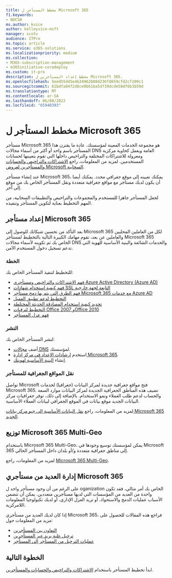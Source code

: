 ```yaml
---
title: مخطط المستأجر ل Microsoft 365
f1.keywords:
- NOCSH
ms.author: kvice
author: kelleyvice-msft
manager: scotv
audience: ITPro
ms.topic: article
ms.service: o365-solutions
ms.localizationpriority: medium
ms.collection:
- M365-subscription-management
- m365initiative-coredeploy
ms.custom: it-pro
description: مخطط إعداد المستأجرين ل Microsoft 365.
ms.openlocfilehash: 5eed55d45e4b34962b08d236f8659cfd2cf209c1
ms.sourcegitcommit: 61bdfa84f2d6ce0b61ba5df39dcde58df6b3b59d
ms.translationtype: MT
ms.contentlocale: ar-SA
ms.lasthandoff: 06/08/2022
ms.locfileid: "65940393"
---
```

# <a name="tenant-roadmap-for-microsoft-365"></a>مخطط المستأجر ل Microsoft 365

مستأجر Microsoft 365 هو مجموعة الخدمات المعينة لمؤسستك. عادة ما يقترن هذا المستأجر باسم واحد أو أكثر من أسماء مجالات DNS العامة ويعمل كحاوية مركزية ومعزولة للاشتراكات المختلفة والتراخيص داخلها التي تقوم بتعيينها لحسابات المستخدمين. لمزيد من المعلومات، راجع [الاشتراكات والتراخيص والحسابات والمستأجرين لعروض Microsoft السحابية](subscriptions-licenses-accounts-and-tenants-for-microsoft-cloud-offerings.md).

عند إنشاء مستأجر Microsoft 365، يمكنك تعيينه إلى موقع جغرافي محدد. يمكنك أيضا أن يكون لديك مستأجر مع مواقع جغرافية متعددة ونقل المستأجر الخاص بك من موقع إلى آخر.

لجعل المستأجر جاهزا للمستخدم والمجموعات والتراخيص والتطبيقات السحابية، من المهم التخطيط بعناية لتكوين المستأجر وتنفيذه.

## <a name="set-up-your-microsoft-365-tenant"></a>إعداد مستأجر Microsoft 365

بعد التأكد من تحسين شبكاتك للوصول إلى Microsoft 365 لكل من العاملين المحليين والعاملين عن بعد، تقوم مهامك الكبيرة التالية بالتخطيط لمستأجر Microsoft 365 الخاص بك ثم تكوينه لأسماء مجالات DNS والخدمات الشائعة والبنية الأساسية للهوية التي تدعم تسجيل دخول المستخدم الآمن.

### <a name="plan"></a>الخطة

للتخطيط لتنفيذ المستأجر الخاص بك:

- [فهم الاشتراكات والتراخيص ومستأجري Azure Active Directory (Azure AD)](subscriptions-licenses-accounts-and-tenants-for-microsoft-cloud-offerings.md)
- [فهم كيفية استخدام شهادات SSL التابعة لجهة خارجية](plan-for-third-party-ssl-certificates.md)
- [فهم الطرق التي يتم بها دمج مستأجر Microsoft 365 مع خدمات Azure AD](integrated-apps-and-azure-ads.md)
- [التخطيط لدعم تطبيق العميل](microsoft-365-client-support-certificate-based-authentication.md)
- [تحديد كيفية استخدام المصادقة الحديثة المختلطة](hybrid-modern-auth-overview.md)
- [التخطيط لترقيات Office 2007 وOffice 2010](plan-upgrade-previous-versions-office.md)
- [فهم عزل المستأجر](/microsoft-365-isolation-in-microsoft-365?view=o365-worldwide&preserve-view=true)

### <a name="deploy"></a>النشر

لنشر المستأجر الخاص بك: 

- أضف [مجالات DNS](../admin/setup/add-domain.md) لمؤسستك.
- استخدم [إرشادات الإعداد في مركز إدارة Microsoft 365](setup-guides-for-microsoft-365.md).
- إنشاء [البنية الأساسية لهويتك](deploy-identity-solution-overview.md).

### <a name="move-a-tenants-geographic-locations"></a>نقل المواقع الجغرافية للمستأجر

تواصل Microsoft فتح مواقع جغرافية جديدة لمركز البيانات (جغرافيا) لخدمات Microsoft 365. تضيف هذه المناطق الجغرافية الجديدة لمركز البيانات موارد السعة والحساب لدعم طلب العملاء ونمو الاستخدام. بالإضافة إلى ذلك، توفر جغرافيات مركز البيانات الجديد موقع بيانات في الموقع الجغرافي لبيانات العملاء الأساسية.

لمزيد من المعلومات، راجع [نقل البيانات الأساسية إلى جيو مركز بيانات Microsoft 365 الجديد](moving-data-to-new-datacenter-geos.md).


## <a name="deploy-microsoft-365-multi-geo"></a>توزيع Microsoft 365 Multi-Geo

باستخدام Microsoft 365 Multi-Geo، يمكن لمؤسستك توسيع وجودها في Microsoft 365 إلى مناطق جغرافية متعددة و/أو بلدان داخل المستأجر الحالي.

لمزيد من المعلومات، راجع [Microsoft 365 Multi-Geo](microsoft-365-multi-geo.md).

## <a name="manage-multiple-microsoft-365-tenants"></a>إدارة العديد من مستأجري Microsoft 365 

على الرغم من أن وجود مستأجر واحد ل oganization الخاص بك أمر مثالي، فقد تكون واحدة من العديد من المؤسسات التي لديها مستأجرين متعددين. يمكن أن تتضمن الأسباب عمليات الدمج والاستحواذ، أو تريد العزل الإداري، أو لديك تكنولوجيا المعلومات اللامركزية.

إذا كان لديك العديد من مستأجري Microsoft 365، فراجع هذه المقالات للحصول على مزيد من المعلومات حول:

- [التعاون بين المستأجرين](microsoft-365-inter-tenant-collaboration.md)
- [ترحيل علبة بريد عبر المستأجرين](cross-tenant-mailbox-migration.md)
- [عمليات الترحيل من المستأجر إلى المستأجر](microsoft-365-tenant-to-tenant-migrations.md)

## <a name="next-step"></a>الخطوة التالية

ابدأ تخطيط المستأجر باستخدام [الاشتراكات والتراخيص والحسابات والمستأجرين](subscriptions-licenses-accounts-and-tenants-for-microsoft-cloud-offerings.md).
